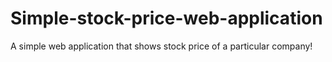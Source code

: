 # Simple-stock-price-web-application
A simple web application that shows stock price of a particular company!
